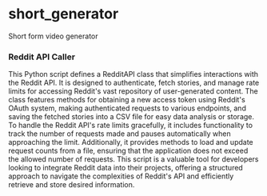 # short_generator
Short form video generator


### Reddit API Caller
This Python script defines a RedditAPI class that simplifies interactions with the Reddit API. It is designed to authenticate, fetch stories, and manage rate limits for accessing Reddit's vast repository of user-generated content. The class features methods for obtaining a new access token using Reddit's OAuth system, making authenticated requests to various endpoints, and saving the fetched stories into a CSV file for easy data analysis or storage. To handle the Reddit API's rate limits gracefully, it includes functionality to track the number of requests made and pauses automatically when approaching the limit. Additionally, it provides methods to load and update request counts from a file, ensuring that the application does not exceed the allowed number of requests. This script is a valuable tool for developers looking to integrate Reddit data into their projects, offering a structured approach to navigate the complexities of Reddit's API and efficiently retrieve and store desired information.